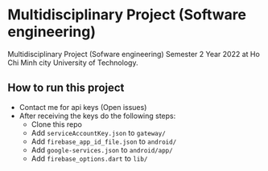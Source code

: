 # Multidisciplinary Project (Software engineering)

Multidisciplinary Project (Sofware engineering) Semester 2 Year 2022 at Ho Chi Minh city University of Technology.

## How to run this project

- Contact me for api keys (Open issues)
- After receiving the keys do the following steps:
  - Clone this repo
  - Add ```serviceAccountKey.json``` to ```gateway/```
  - Add ```firebase_app_id_file.json``` to ```android/```
  - Add ```google-services.json``` to ```android/app/```
  - Add ```firebase_options.dart``` to ```lib/```
